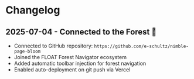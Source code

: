 # Changelog

## 2025-07-04 - Connected to the Forest 🌲

- Connected to GitHub repository: `https://github.com/e-schultz/nimble-page-bloom`
- Joined the FLOAT Forest Navigator ecosystem
- Added automatic toolbar injection for forest navigation
- Enabled auto-deployment on git push via Vercel

